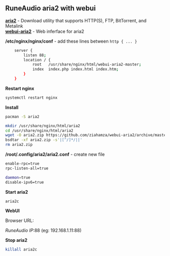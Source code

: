 RuneAudio aria2 with webui
---

[**aria2**](https://aria2.github.io/) - Download utility that supports HTTP(S), FTP, BitTorrent, and Metalink  
[**webui-aria2**](https://github.com/ziahamza/webui-aria2) - Web inferface for aria2  

**/etc/nginx/nginx/conf** - add these lines between `http { ... }`  
```sh
    server {
        listen 88;
        location / {
            root   /usr/share/nginx/html/webui-aria2-master;
            index  index.php index.html index.htm;
        }
	}
```

**Restart nginx**  
```sh
systemctl restart nginx
```

**Install**  
```sh
pacman -S aria2

mkdir /usr/share/nginx/html/aria2
cd /usr/share/nginx/html/aria2
wget -O aria2.zip https://github.com/ziahamza/webui-aria2/archive/master.zip
bsdtar -xf aria2.zip -s'|[^/]*/||'
rm aria2.zip
```

**/root/.config/aria2/aria2.conf** - create new file  
```sh
enable-rpc=true
rpc-listen-all=true

daemon=true
disable-ipv6=true
```

**Start aria2**  
```sh
aria2c
```

**WebUI**  
  
Browser URL:  
  
_RuneAudio IP_:88 (eg: 192.168.1.11:88)  

**Stop aria2**  
```sh
killall aria2c
```

